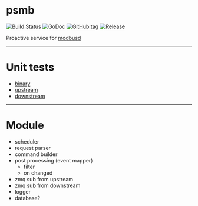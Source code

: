 # psmb
[![Build Status](https://travis-ci.org/taka-wang/psmb.svg?branch=dev)](https://travis-ci.org/taka-wang/psmb)
[![GoDoc](https://godoc.org/github.com/taka-wang/psmb?status.svg)](http://godoc.org/github.com/taka-wang/psmb)
[![GitHub tag](https://img.shields.io/github/tag/taka-wang/psmb.svg)](https://github.com/taka-wang/psmb/tags) 
[![Release](https://img.shields.io/github/release/taka-wang/psmb.svg)](https://github.com/taka-wang/psmb/releases/latest)


Proactive service for [modbusd](https://github.com/taka-wang/modbusd)

---

# Unit tests

- [binary](binary_test.go)
- [upstream](upstream_test.go)
- [downstream](downstream_test.go)

---

# Module
- scheduler
- request parser
- command builder
- post processing (event mapper)
    - filter
    - on changed
- zmq sub from upstream
- zmq sub from downstream
- logger
- database?
